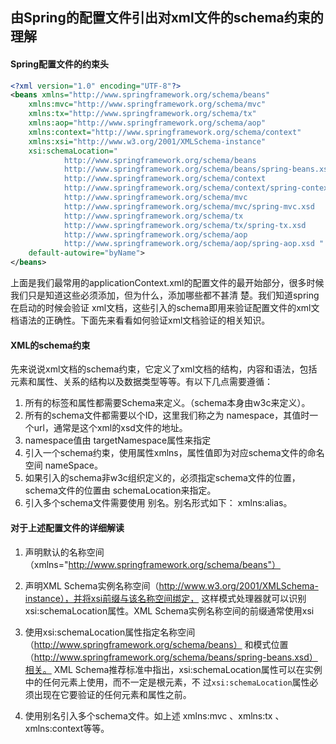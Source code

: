 ## 由Spring的配置文件引出对xml文件的schema约束的理解

#### Spring配置文件的约束头

```xml
<?xml version="1.0" encoding="UTF-8"?>  
<beans xmlns="http://www.springframework.org/schema/beans"        
    xmlns:mvc="http://www.springframework.org/schema/mvc"     
    xmlns:tx="http://www.springframework.org/schema/tx"  
    xmlns:aop="http://www.springframework.org/schema/aop"  
    xmlns:context="http://www.springframework.org/schema/context"  
    xmlns:xsi="http://www.w3.org/2001/XMLSchema-instance"              
    xsi:schemaLocation="                                               
            http://www.springframework.org/schema/beans    
            http://www.springframework.org/schema/beans/spring-beans.xsd    
            http://www.springframework.org/schema/context     
            http://www.springframework.org/schema/context/spring-context.xsd    
            http://www.springframework.org/schema/mvc    
            http://www.springframework.org/schema/mvc/spring-mvc.xsd  
            http://www.springframework.org/schema/tx   
            http://www.springframework.org/schema/tx/spring-tx.xsd  
            http://www.springframework.org/schema/aop  
            http://www.springframework.org/schema/aop/spring-aop.xsd "  
    default-autowire="byName">  
</beans>  
```

​	上面是我们最常用的applicationContext.xml的配置文件的最开始部分，很多时候我们只是知道这些必须添加，但为什么，添加哪些都不甚清 楚。我们知道spring在启动的时候会验证 xml文档，这些引入的schema即用来验证配置文件的xml文档语法的正确性。下面先来看看如何验证xml文档验证的相关知识。

#### XML的schema约束

​	先来说说xml文档的schema约束，它定义了xml文档的结构，内容和语法，包括元素和属性、关系的结构以及数据类型等等。有以下几点需要遵循：

1. 所有的标签和属性都需要Schema来定义。（schema本身由w3c来定义）。
2. 所有的schema文件都需要以个ID，这里我们称之为 namespace，其值时一个url，通常是这个xml的xsd文件的地址。
3. namespace值由 targetNamespace属性来指定
4. 引入一个schema约束，使用属性xmlns，属性值即为对应schema文件的命名空间 nameSpace。
5. 如果引入的schema非w3c组织定义的，必须指定schema文件的位置，schema文件的位置由 schemaLocation来指定。
6. 引入多个schema文件需要使用 别名。别名形式如下： xmlns:alias。

#### 对于上述配置文件的详细解读

1. 声明默认的名称空间（xmlns="http://www.springframework.org/schema/beans"）

2. 声明XML Schema实例名称空间（http://www.w3.org/2001/XMLSchema-instance），并将xsi前缀与该名称空间绑定， 这样模式处理器就可以识别xsi:schemaLocation属性。XML Schema实例名称空间的前缀通常使用xsi

3. 使用xsi:schemaLocation属性指定名称空间（http://www.springframework.org/schema/beans） 和模式位置（http://www.springframework.org/schema/beans/spring-beans.xsd）相关。 XML Schema推荐标准中指出，xsi:schemaLocation属性可以在实例中的任何元素上使用，而不一定是根元素，不 过`xsi:schemaLocation`属性必须出现在它要验证的任何元素和属性之前。

4. 使用别名引入多个schema文件。如上述 xmlns:mvc 、xmlns:tx 、xmlns:context等等。

   



​	